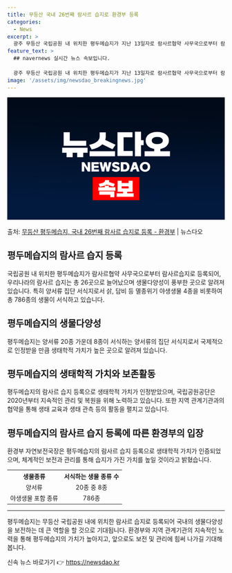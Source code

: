 ```yaml
---
title: 무등산 국내 26번째 람사르 습지로 환경부 등록
categories:
  - News
excerpt: >
  광주 무등산 국립공원 내 위치한 평두메습지가 지난 13일자로 람사르협약 사무국으로부터 람사르습지로 등록됐다.…
feature_text: >
  ## navernews 실시간 뉴스 속보입니다.

  광주 무등산 국립공원 내 위치한 평두메습지가 지난 13일자로 람사르협약 사무국으로부터 람사르습지로 등록됐다.…
image: '/assets/img/newsdao_breakingnews.jpg'
---
```


![뉴스다오 속보](/assets/img/newsdao_breakingnews.jpg)

<p>출처: <a href="https://newsdao.kr/3813" rel="dofollow">무등산 평두메습지, 국내 26번째 람사르 습지로 등록 - 환경부</a> | 뉴스다오</p>

<h2 data-ke-size="size26">평두메습지의 람사르 습지 등록</h2>
<p data-ke-size="size16">국립공원 내 위치한 평두메습지가 람사르협약 사무국으로부터 람사르습지로 등록되어, 우리나라의 람사르 습지는 총 26곳으로 늘어났으며 생물다양성이 풍부한 곳으로 알려져 있습니다. 특히 양서류 집단 서식지로서 삵, 담비 등 멸종위기 야생생물 4종을 비롯하여 총 786종의 생물이 서식하고 있습니다.</p>

<h2 data-ke-size="size26">평두메습지의 생물다양성</h2>
<p data-ke-size="size16">평두메습지는 양서류 20종 가운데 8종이 서식하는 양서류의 집단 서식지로서 국제적으로 인정받을 만큼 생태학적 가치가 높은 곳으로 알려져 있습니다.</p>

<h2 data-ke-size="size26">평두메습지의 생태학적 가치와 보존활동</h2>
<p data-ke-size="size16">평두메습지의 람사르 습지 등록으로 생태학적 가치가 인정받았으며, 국립공원공단은 2020년부터 지속적인 관리 및 복원을 위해 노력하고 있습니다. 또한 지역 관계기관과의 협약을 통해 생태 교육과 생태 관측 등의 활동을 펼치고 있습니다.</p>

<h2 data-ke-size="size26">평두메습지의 람사르 습지 등록에 따른 환경부의 입장</h2>
<p data-ke-size="size16">환경부 자연보전국장은 평두메습지의 람사르 습지 등록으로 생태학적 가치가 인증되었으며, 체계적인 보전과 관리를 통해 습지가 가진 가치를 높일 것이라고 밝혔습니다.</p>

<table>
	<tr>
		<th>생물종류</th>
		<th>서식하는 생물 종류 수</th>
	</tr>
	<tr>
		<td style="text-align: center;">양서류</td>
		<td style="text-align: center;">20종 중 8종</td>
	</tr>
	<tr>
		<td style="text-align: center;">야생생물 포함 종류</td>
		<td style="text-align: center;">786종</td>
</table>

<hr>
<p data-ke-size="size16">평두메습지는 무등산 국립공원 내에 위치한 람사르 습지로 등록되어 국내의 생물다양성을 보전하는 데 큰 역할을 할 것으로 기대됩니다. 환경부와 지역 관계기관의 지속적인 노력을 통해 평두메습지의 가치가 높아지고, 앞으로도 보전 및 관리에 힘써 나가길 기대해 봅니다.</p> 

신속 뉴스 바로가기 👉 <a href="https://newsdao.kr" rel="dofollow">https://newsdao.kr</a>


